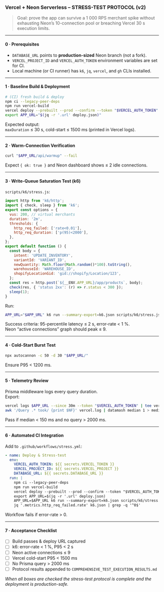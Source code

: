### **Vercel + Neon Serverless – STRESS-TEST PROTOCOL (v2)**

> Goal: prove the app can survive a 1 000 RPS merchant spike without exhausting Neon’s 10-connection pool or breaching Vercel 30 s execution limits.

---

#### 0 · Prerequisites
- `DATABASE_URL` points to **production-sized** Neon branch (not a fork).  
- `VERCEL_PROJECT_ID` and `VERCEL_AUTH_TOKEN` environment variables are set for CI.  
- Local machine (or CI runner) has `k6`, `jq`, `vercel`, and `gh` CLIs installed.

---

#### 1 · Baseline Build & Deployment
```bash
# (CI) fresh build & deploy
npm ci --legacy-peer-deps
npm run vercel-build
vercel deploy --prebuilt --prod --confirm --token "$VERCEL_AUTH_TOKEN" > deploy.json
export APP_URL="$(jq -r '.url' deploy.json)"
```
Expected output:  
`maxDuration` ≤ 30 s, cold-start ≤ 1500 ms (printed in Vercel logs).

---

#### 2 · Warm-Connection Verification
```bash
curl "$APP_URL/api/warmup" --fail
```
Expect `{ ok: true }` and Neon dashboard shows ≤ 2 idle connections.

---

#### 3 · Write-Queue Saturation Test (k6)
`scripts/k6/stress.js`:
```js
import http from 'k6/http';
import { check, sleep } from 'k6';
export const options = {
  vus: 200, // virtual merchants
  duration: '2m',
  thresholds: {
    http_req_failed: ['rate<0.01'],
    http_req_duration: ['p(95)<2000'],
  },
};
export default function () {
  const body = {
    intent: 'UPDATE_INVENTORY',
    variantId: 'VARIANT_ID',
    newQuantity: Math.floor(Math.random()*100).toString(),
    warehouseId: 'WAREHOUSE_ID',
    shopifyLocationGid: 'gid://shopify/Location/123',
  };
  const res = http.post(`${__ENV.APP_URL}/app/products`, body);
  check(res, { 'status 2xx': (r) => r.status < 300 });
  sleep(1);
}
```
Run:
```bash
APP_URL="$APP_URL" k6 run --summary-export=k6.json scripts/k6/stress.js
```
Success criteria: 95-percentile latency ≤ 2 s, error-rate < 1 %.  
Neon “active connections” graph should peak ≤ 9.

---

#### 4 · Cold-Start Burst Test
```bash
npx autocannon -c 50 -d 30 "$APP_URL/"
```
Ensure P95 < 1200 ms.

---

#### 5 · Telemetry Review
Prisma middleware logs every query duration.  
Export:
```bash
vercel logs $APP_URL --since 30m --token "$VERCEL_AUTH_TOKEN" | tee vercel.log
awk '/Query .* took/ {print $NF}' vercel.log | datamash median 1 > median.txt
```
Pass if median < 150 ms and no query > 2000 ms.

---

#### 6 · Automated CI Integration
Add to `.github/workflows/stress.yml`:
```yml
- name: Deploy & Stress-test
  env:
    VERCEL_AUTH_TOKEN: ${{ secrets.VERCEL_TOKEN }}
    VERCEL_PROJECT_ID: ${{ secrets.VERCEL_PROJECT }}
    DATABASE_URL: ${{ secrets.DATABASE_URL }}
  run: |
    npm ci --legacy-peer-deps
    npm run vercel-build
    vercel deploy --prebuilt --prod --confirm --token "$VERCEL_AUTH_TOKEN" > deploy.json
    export APP_URL=$(jq -r '.url' deploy.json)
    APP_URL=$APP_URL k6 run --summary-export=k6.json scripts/k6/stress.js
    jq '.metrics.http_req_failed.rate' k6.json | grep -q '^0$'
```
Workflow fails if error-rate > 0.

---

#### 7 · Acceptance Checklist
- [ ] Build passes & deploy URL captured
- [ ] k6: error-rate < 1 %, P95 < 2 s
- [ ] Neon active connections ≤ 9
- [ ] Vercel cold-start P95 < 1500 ms
- [ ] No Prisma query > 2000 ms
- [ ] Protocol results appended to `COMPREHENSIVE_TEST_EXECUTION_RESULTS.md`

*When all boxes are checked the stress-test protocol is complete and the deployment is production-safe.*